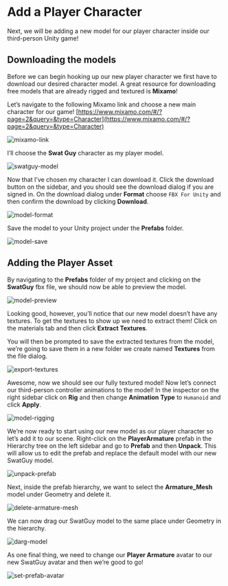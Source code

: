 # Add a Player Character

Next, we will be adding a new model for our player character inside our third-person Unity game!

## Downloading the models

Before we can begin hooking up our new player character we first have to download our desired character model. A great resource for downloading free models that are already rigged and textured is **Mixamo**!

Let’s navigate to the following Mixamo link and choose a new main character for our game! [https://www.mixamo.com/#/?page=2&query=&type=Character](https://www.mixamo.com/#/?page=2&query=&type=Character)

![mixamo-link](img/mixamo-link.png)

I’ll choose the **Swat Guy** character as my player model.

![swatguy-model](img/swat-guy-model.png)

Now that I’ve chosen my character I can download it. Click the download button on the sidebar, and you should see the download dialog if you are signed in. On the download dialog under **Format** choose `FBX For Unity` and then confirm the download by clicking **Download**.

![model-format](img/model-format.png)

Save the model to your Unity project under the **Prefabs** folder.

![model-save](img/model-save.png)

## Adding the Player Asset

By navigating to the **Prefabs** folder of my project and clicking on the **SwatGuy** fbx file, we should now be able to preview the model.

![model-preview](img/model-preview.png)

Looking good, however, you’ll notice that our new model doesn’t have any textures. To get the textures to show up we need to extract them! Click on the materials tab and then click **Extract Textures**. 

You will then be prompted to save the extracted textures from the model, we’re going to save them in a new folder we create named **Textures** from the file dialog.

![export-textures](img/export-textures.png)

Awesome, now we should see our fully textured model! Now let’s connect our third-person controller animations to the model! In the inspector on the right sidebar click on **Rig** and then change **Animation Type** to `Humanoid` and click **Apply**.

![model-rigging](img/model-rigging.png)

We’re now ready to start using our new model as our player character so let’s add it to our scene. Right-click on the **PlayerArmature** prefab in the Hierarchy tree on the left sidebar and go to **Prefab** and then **Unpack**. This will allow us to edit the prefab and replace the default model with our new SwatGuy model.

![unpack-prefab](img/unpack-prefab.png)

Next, inside the prefab hierarchy, we want to select the **Armature_Mesh** model under Geometry and delete it.

![delete-armature-mesh](img/delete-armature-mesh.png)

We can now drag our SwatGuy model to the same place under Geometry in the hierarchy.

![darg-model](img/drag-model.png)

As one final thing, we need to change our **Player Armature** avatar to our new SwatGuy avatar and then we’re good to go!

![set-prefab-avatar](img/set-prefab-avatar.png)
